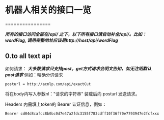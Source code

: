 # 机器人相关的接口一览
================

***所有的接口访问全部在/api/ 之下，以下所有接口请自动补全/api/。比如：wordFlag, 调用完整地址应该是http://host/api/wordFlag***


## 0.to all text api
如何请求：
***大多数请求只支持post，get方式请求会明文告知，如无注明默认post请求***
例如：精确分词请求
```
posturl = http://acnlp.com/api/exactCut
```
将在body内写入参数nl："请求的字符串"
装载后向 posturl 发送请求。

Headers 内需填上token的 Bearer 认证信息，例如：
```
Bearer cd04d8cafcc8b0bc0d7e47a2fdc3155f783cdff10f36f70e7793947e2fcfxxx
```
